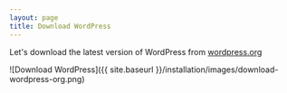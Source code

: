 ```yaml
---
layout: page
title: Download WordPress
---
```


Let's download the latest version of WordPress from [wordpress.org](https://wordpress.org/)

![Download WordPress]({{ site.baseurl }}/installation/images/download-wordpress-org.png)
